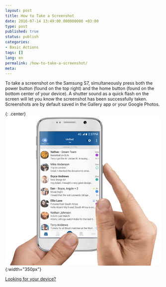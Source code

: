 ```yaml
---
layout: post
title: How to Take a Screenshot
date: 2016-07-14 13:49:00.000000000 +03:00
type: post
published: true
status: publish
categories:
- Basic Actions
tags: []
lang: en
permalink: /how-to-take-a-screenshot/
meta:
---
```


To take a screenshot on the Samsung S7, simultaneously press both the power button (found on the top right) and the home button (found on the bottom center of your device). A shutter sound as a quick flash on the screen will let you know the screenshot has been successfully taken. Screenshots are by default saved in the Gallery app or your Google Photos.

{: .center}
![S7 Screenshot](/assets/S7_BM.png){:width="350px"}

[Looking for your device?](http://bluemaildevices.com)